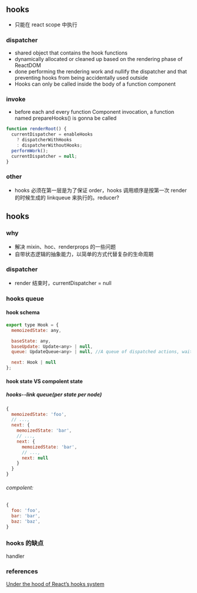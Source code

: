 ## hooks

- 只能在 react scope 中执行

### dispatcher

- shared object that contains the hook functions
- dynamically allocated or cleaned up based on the rendering phase of ReactDOM
- done performing the rendering work and nullify the dispatcher and that preventing hooks from being accidentally used outside
- Hooks can only be called inside the body of a function component

### invoke

- before each and every function Component invocation, a function named prepareHooks() is gonna be called

```js
function renderRoot() {
  currentDispatcher = enableHooks
    ? dispatcherWithHooks
    : dispatcherWithoutHooks;
  performWork();
  currentDispatcher = null;
}
```

### other

- hooks 必须在第一层是为了保证 order，hooks 调用顺序是按第一次 render 的时候生成的 linkqueue 来执行的。reducer?

## hooks

### why

- 解决 mixin、hoc、renderprops 的一些问题
- 自带状态逻辑的抽象能力，以简单的方式代替复杂的生命周期

### dispatcher

- render 结束时，currentDispatcher = null

### hooks queue

#### hook schema

```js
export type Hook = {
  memoizedState: any,

  baseState: any,
  baseUpdate: Update<any> | null,
  queue: UpdateQueue<any> | null, //A queue of dispatched actions, waiting to go through the reducer.

  next: Hook | null
};
```

#### hook state VS compolent state

##### hooks--link queue(per state per node)

```js
{
  memoizedState: 'foo',
  // ...,
  next: {
    memoizedState: 'bar',
    // ...,
    next: {
      memoizedState: 'bar',
      // ...,
      next: null
    }
  }
}
```

###### compolent:

```js
{
  foo: 'foo',
  bar: 'bar',
  baz: 'baz',
}
```

### hooks 的缺点

handler

### references

[Under the hood of React’s hooks system](https://medium.com/the-guild/under-the-hood-of-reacts-hooks-system-eb59638c9dba)
